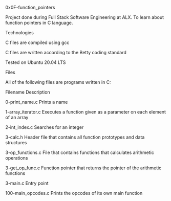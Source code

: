 0x0F-function_pointers

Project done during Full Stack Software Engineering at ALX. To learn about function pointers in C language.

Technologies

C files are compiled using gcc

C files are written according to the Betty coding standard

Tested on Ubuntu 20.04 LTS

Files

All of the following files are programs written in C:

Filename Description

0-print_name.c Prints a name

1-array_iterator.c Executes a function given as a parameter on each element of an array

2-int_index.c Searches for an integer

3-calc.h Header file that contains all function prototypes and data structures

3-op_functions.c File that contains functions that calculates arithmetic operations

3-get_op_func.c Function pointer that returns the pointer of the arithmetic functions

3-main.c Entry point

100-main_opcodes.c Prints the opcodes of its own main function
